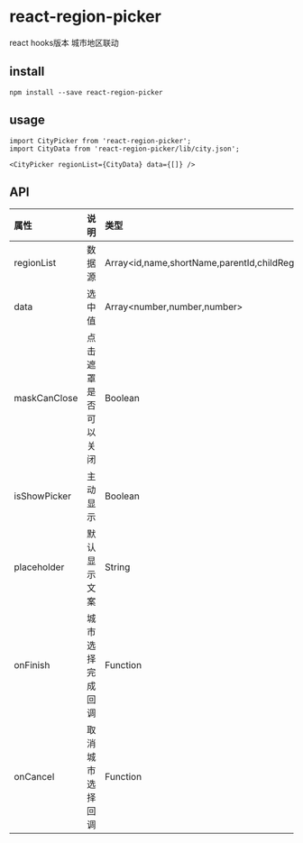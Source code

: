 # react-region-picker
react hooks版本 城市地区联动

## install
```
npm install --save react-region-picker
```
## usage
```
import CityPicker from 'react-region-picker';
import CityData from 'react-region-picker/lib/city.json';

<CityPicker regionList={CityData} data={[]} />
```

## API
| 属性 | 说明 | 类型 | 默认值 |
| :---------- | :--- | :--- | :--- |
| regionList | 数据源 | Array<id,name,shortName,parentId,childRegionList> | - |
| data | 选中值 | Array<number,number,number> | - |
| maskCanClose | 点击遮罩是否可以关闭 | Boolean | true |
| isShowPicker | 主动显示 | Boolean | false |
| placeholder | 默认显示文案 | String | '请选择城市' |
| onFinish | 城市选择完成回调 | Function | - |
| onCancel | 取消城市选择回调 | Function | - |